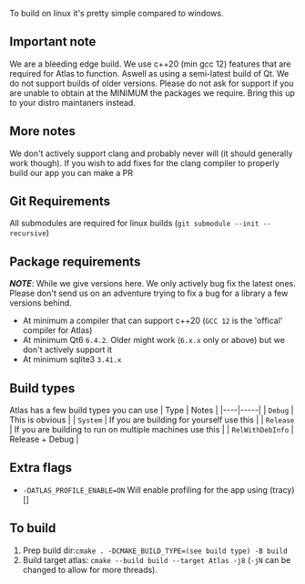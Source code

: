 

To build on linux it's pretty simple compared to windows.
## Important note
We are a bleeding edge build. We use c++20 (min gcc 12) features that are required for Atlas to function. 
Aswell as using a semi-latest build of Qt. We do not support builds of older versions. 
Please do not ask for support if you are unable to obtain at the MINIMUM the packages we require. Bring this up to your distro maintaners instead.

## More notes
We don't actively support clang and probably never will (it should generally work though). If you wish to add fixes for the clang compiler to properly build our app you can make a PR

## Git Requirements
All submodules are required for linux builds (`git submodule --init --recursive`)

## Package requirements
***NOTE***: While we give versions here. We only actively bug fix the latest ones. Please don't send us on an adventure trying to fix a bug for a library a few versions behind.
- At minimum a compiler that can support c++20 (`GCC 12` is the 'offical' compiler for Atlas)
- At minimum Qt6 `6.4.2`. Older might work (`6.x.x` only or above) but we don't actively support it
- At minimum sqlite3 `3.41.x`

## Build types
Atlas has a few build types you can use
| Type | Notes |
|----|-----|
| `Debug` | This is obvious |
| `System` | If you are building for yourself use this |
| `Release` | If you are building to run on multiple machines use this |
| `RelWithDebInfo` | Release + Debug |

## Extra flags
- `-DATLAS_PROFILE_ENABLE=ON` Will enable profiling for the app using (tracy)[]

## To build
1. Prep build dir:`cmake . -DCMAKE_BUILD_TYPE=(see build type) -B build`
2. Build target atlas: `cmake --build build --target Atlas -j8` (`-jN` can be changed to allow for more threads).
